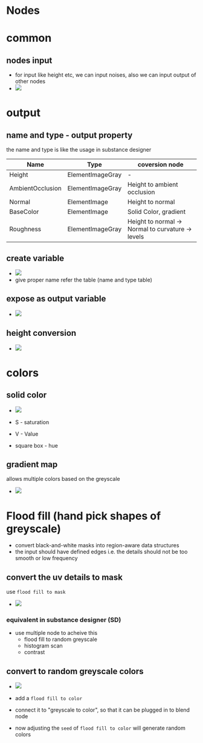 # **Nodes**

# common

## nodes input

- for input like height etc, we can input noises, also we can input output of other nodes
- <img src="./images/nodes/output-blur-to-output.gif">

# output

## name and type - output property

the name and type is like the usage in substance designer

| Name             | Type             | coversion node                                    |
| ---------------- | ---------------- | ------------------------------------------------- |
| Height           | ElementImageGray | -                                                 |
| AmbientOcclusion | ElementImageGray | Height to ambient occlusion                       |
| Normal           | ElementImage     | Height to normal                                  |
| BaseColor        | ElementImage     | Solid Color, gradient                             |
| Roughness        | ElementImageGray | Height to normal -> Normal to curvature -> levels |

## create variable

- <img src="./images/nodes/output-some-variable.gif">
- give proper name refer the table (name and type table)

## expose as output variable

- <img src="./images/nodes/expose-auto-output-param.gif">

## height conversion

- <img src="./images/nodes/height-to-output-conversion.gif">

# colors

## solid color

- <img src="./images/nodes/solid-color-slider.gif">

- S - saturation
- V - Value
- square box - hue

## gradient map

allows multiple colors based on the greyscale

- <img src="./images/nodes/gradient-map.png">

# Flood fill (hand pick shapes of greyscale)

- convert black-and-white masks into region-aware data structures
- the input should have defined edges i.e. the details should not be too smooth or low frequency

## convert the uv details to mask

use `flood fill to mask`

- <img src="./images/nodes/flood-fill-to-mask-usage.gif">

### equivalent in substance designer (SD)

- use multiple node to acheive this
  - flood fill to random greyscale
  - histogram scan
  - contrast

## convert to random greyscale colors

- <img src="./images/nodes/flood-fill-to-random-greyscale.png">

- add a `flood fill to color`
- connect it to "greyscale to color", so that it can be plugged in to blend node
- now adjusting the `seed` of `flood fill to color` will generate random colors
